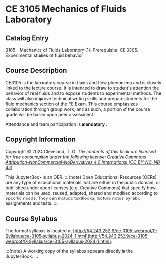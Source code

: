 # CE 3105 Mechanics of Fluids Laboratory 

## Catalog Entry

3105—Mechanics of Fluids Laboratory (1). Prerequisite: CE 3305. Experimental studies of fluid behavior.

##  Course Description
CE3105 is the laboratory course in fluids and flow phenomena and is closely linked to the lecture course. It is intended to draw to student's attention the behavior of real fluids and to expose students to experimental methods. The class will also improve technical writing skills and prepare students for the fluid mechanics section of the FE Exam. This course emphasizes collaboration through group work, and as such, a portion of the course grade will be based upon peer assessment.

Attendance and team participation is <strong> mandatory </strong>.

## Copyright Information
Copyright © 2024 Cleveland, T. G. *The contents of this book are licensed for free consumption under the following license: [Creative Commons Attribution-NonCommercial-NoDerivatives 4.0 International (CC BY-NC-ND 4.0](https://creativecommons.org/licenses/by-nc-nd/4.0/)*

This JupyterBook is an OER.
:::{note}
Open Educational Resources (OERs) are any type of educational materials that are either in the public domain, or published under open licenses (e.g. Creative Commons) that specify how materials can be used, reused, adapted, shared and modified according to specific needs. They can include textbooks, lecture notes, syllabi, assignments and tests.
:::

## Course Syllabus
The formal syllabus is located at [http://54.243.252.9/ce-3105-webroot/0-Syllabus/ce-3105-syllabus-2024-1.html](http://54.243.252.9/ce-3105-webroot/0-Syllabus/ce-3105-syllabus-2024-1.html).

:::{note}
A working copy of the syllabus appears directly in the JupyterBook.
:::

